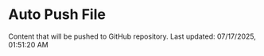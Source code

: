 # Auto Push File

Content that will be pushed to GitHub repository.
Last updated: 07/17/2025, 01:51:20 AM